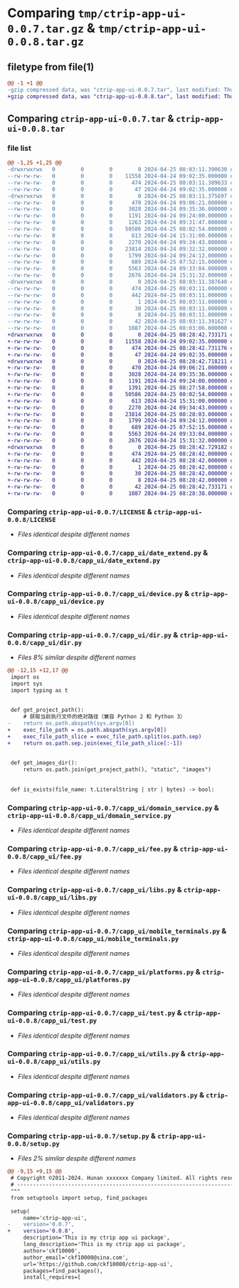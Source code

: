 # Comparing `tmp/ctrip-app-ui-0.0.7.tar.gz` & `tmp/ctrip-app-ui-0.0.8.tar.gz`

## filetype from file(1)

```diff
@@ -1 +1 @@
-gzip compressed data, was "ctrip-app-ui-0.0.7.tar", last modified: Thu Apr 25 08:03:11 2024, max compression
+gzip compressed data, was "ctrip-app-ui-0.0.8.tar", last modified: Thu Apr 25 08:28:42 2024, max compression
```

## Comparing `ctrip-app-ui-0.0.7.tar` & `ctrip-app-ui-0.0.8.tar`

### file list

```diff
@@ -1,25 +1,25 @@
-drwxrwxrwx   0        0        0        0 2024-04-25 08:03:11.390630 ctrip-app-ui-0.0.7/
--rw-rw-rw-   0        0        0    11558 2024-04-24 09:02:35.000000 ctrip-app-ui-0.0.7/LICENSE
--rw-rw-rw-   0        0        0      474 2024-04-25 08:03:11.389633 ctrip-app-ui-0.0.7/PKG-INFO
--rw-rw-rw-   0        0        0       47 2024-04-24 09:02:35.000000 ctrip-app-ui-0.0.7/README.md
-drwxrwxrwx   0        0        0        0 2024-04-25 08:03:11.375697 ctrip-app-ui-0.0.7/capp_ui/
--rw-rw-rw-   0        0        0      470 2024-04-24 09:06:21.000000 ctrip-app-ui-0.0.7/capp_ui/__init__.py
--rw-rw-rw-   0        0        0     3028 2024-04-24 09:35:36.000000 ctrip-app-ui-0.0.7/capp_ui/date_extend.py
--rw-rw-rw-   0        0        0     1191 2024-04-24 09:24:00.000000 ctrip-app-ui-0.0.7/capp_ui/device.py
--rw-rw-rw-   0        0        0     1263 2024-04-24 09:31:47.000000 ctrip-app-ui-0.0.7/capp_ui/dir.py
--rw-rw-rw-   0        0        0    50586 2024-04-25 08:02:54.000000 ctrip-app-ui-0.0.7/capp_ui/domain_service.py
--rw-rw-rw-   0        0        0      613 2024-04-24 15:31:00.000000 ctrip-app-ui-0.0.7/capp_ui/fee.py
--rw-rw-rw-   0        0        0     2270 2024-04-24 09:34:43.000000 ctrip-app-ui-0.0.7/capp_ui/libs.py
--rw-rw-rw-   0        0        0    23814 2024-04-24 09:32:32.000000 ctrip-app-ui-0.0.7/capp_ui/mobile_terminals.py
--rw-rw-rw-   0        0        0     1799 2024-04-24 09:24:12.000000 ctrip-app-ui-0.0.7/capp_ui/platforms.py
--rw-rw-rw-   0        0        0      689 2024-04-25 07:52:15.000000 ctrip-app-ui-0.0.7/capp_ui/test.py
--rw-rw-rw-   0        0        0     5563 2024-04-24 09:33:04.000000 ctrip-app-ui-0.0.7/capp_ui/utils.py
--rw-rw-rw-   0        0        0     2676 2024-04-24 15:31:32.000000 ctrip-app-ui-0.0.7/capp_ui/validators.py
-drwxrwxrwx   0        0        0        0 2024-04-25 08:03:11.387640 ctrip-app-ui-0.0.7/ctrip_app_ui.egg-info/
--rw-rw-rw-   0        0        0      474 2024-04-25 08:03:11.000000 ctrip-app-ui-0.0.7/ctrip_app_ui.egg-info/PKG-INFO
--rw-rw-rw-   0        0        0      442 2024-04-25 08:03:11.000000 ctrip-app-ui-0.0.7/ctrip_app_ui.egg-info/SOURCES.txt
--rw-rw-rw-   0        0        0        1 2024-04-25 08:03:11.000000 ctrip-app-ui-0.0.7/ctrip_app_ui.egg-info/dependency_links.txt
--rw-rw-rw-   0        0        0       30 2024-04-25 08:03:11.000000 ctrip-app-ui-0.0.7/ctrip_app_ui.egg-info/requires.txt
--rw-rw-rw-   0        0        0        8 2024-04-25 08:03:11.000000 ctrip-app-ui-0.0.7/ctrip_app_ui.egg-info/top_level.txt
--rw-rw-rw-   0        0        0       42 2024-04-25 08:03:11.391627 ctrip-app-ui-0.0.7/setup.cfg
--rw-rw-rw-   0        0        0     1087 2024-04-25 08:03:06.000000 ctrip-app-ui-0.0.7/setup.py
+drwxrwxrwx   0        0        0        0 2024-04-25 08:28:42.733171 ctrip-app-ui-0.0.8/
+-rw-rw-rw-   0        0        0    11558 2024-04-24 09:02:35.000000 ctrip-app-ui-0.0.8/LICENSE
+-rw-rw-rw-   0        0        0      474 2024-04-25 08:28:42.731176 ctrip-app-ui-0.0.8/PKG-INFO
+-rw-rw-rw-   0        0        0       47 2024-04-24 09:02:35.000000 ctrip-app-ui-0.0.8/README.md
+drwxrwxrwx   0        0        0        0 2024-04-25 08:28:42.718211 ctrip-app-ui-0.0.8/capp_ui/
+-rw-rw-rw-   0        0        0      470 2024-04-24 09:06:21.000000 ctrip-app-ui-0.0.8/capp_ui/__init__.py
+-rw-rw-rw-   0        0        0     3028 2024-04-24 09:35:36.000000 ctrip-app-ui-0.0.8/capp_ui/date_extend.py
+-rw-rw-rw-   0        0        0     1191 2024-04-24 09:24:00.000000 ctrip-app-ui-0.0.8/capp_ui/device.py
+-rw-rw-rw-   0        0        0     1391 2024-04-25 08:27:58.000000 ctrip-app-ui-0.0.8/capp_ui/dir.py
+-rw-rw-rw-   0        0        0    50586 2024-04-25 08:02:54.000000 ctrip-app-ui-0.0.8/capp_ui/domain_service.py
+-rw-rw-rw-   0        0        0      613 2024-04-24 15:31:00.000000 ctrip-app-ui-0.0.8/capp_ui/fee.py
+-rw-rw-rw-   0        0        0     2270 2024-04-24 09:34:43.000000 ctrip-app-ui-0.0.8/capp_ui/libs.py
+-rw-rw-rw-   0        0        0    23814 2024-04-25 08:28:03.000000 ctrip-app-ui-0.0.8/capp_ui/mobile_terminals.py
+-rw-rw-rw-   0        0        0     1799 2024-04-24 09:24:12.000000 ctrip-app-ui-0.0.8/capp_ui/platforms.py
+-rw-rw-rw-   0        0        0      689 2024-04-25 07:52:15.000000 ctrip-app-ui-0.0.8/capp_ui/test.py
+-rw-rw-rw-   0        0        0     5563 2024-04-24 09:33:04.000000 ctrip-app-ui-0.0.8/capp_ui/utils.py
+-rw-rw-rw-   0        0        0     2676 2024-04-24 15:31:32.000000 ctrip-app-ui-0.0.8/capp_ui/validators.py
+drwxrwxrwx   0        0        0        0 2024-04-25 08:28:42.729182 ctrip-app-ui-0.0.8/ctrip_app_ui.egg-info/
+-rw-rw-rw-   0        0        0      474 2024-04-25 08:28:42.000000 ctrip-app-ui-0.0.8/ctrip_app_ui.egg-info/PKG-INFO
+-rw-rw-rw-   0        0        0      442 2024-04-25 08:28:42.000000 ctrip-app-ui-0.0.8/ctrip_app_ui.egg-info/SOURCES.txt
+-rw-rw-rw-   0        0        0        1 2024-04-25 08:28:42.000000 ctrip-app-ui-0.0.8/ctrip_app_ui.egg-info/dependency_links.txt
+-rw-rw-rw-   0        0        0       30 2024-04-25 08:28:42.000000 ctrip-app-ui-0.0.8/ctrip_app_ui.egg-info/requires.txt
+-rw-rw-rw-   0        0        0        8 2024-04-25 08:28:42.000000 ctrip-app-ui-0.0.8/ctrip_app_ui.egg-info/top_level.txt
+-rw-rw-rw-   0        0        0       42 2024-04-25 08:28:42.733171 ctrip-app-ui-0.0.8/setup.cfg
+-rw-rw-rw-   0        0        0     1087 2024-04-25 08:28:38.000000 ctrip-app-ui-0.0.8/setup.py
```

### Comparing `ctrip-app-ui-0.0.7/LICENSE` & `ctrip-app-ui-0.0.8/LICENSE`

 * *Files identical despite different names*

### Comparing `ctrip-app-ui-0.0.7/capp_ui/date_extend.py` & `ctrip-app-ui-0.0.8/capp_ui/date_extend.py`

 * *Files identical despite different names*

### Comparing `ctrip-app-ui-0.0.7/capp_ui/device.py` & `ctrip-app-ui-0.0.8/capp_ui/device.py`

 * *Files identical despite different names*

### Comparing `ctrip-app-ui-0.0.7/capp_ui/dir.py` & `ctrip-app-ui-0.0.8/capp_ui/dir.py`

 * *Files 8% similar despite different names*

```diff
@@ -12,15 +12,17 @@
 import os
 import sys
 import typing as t
 
 
 def get_project_path():
     # 获取当前执行文件的绝对路径（兼容 Python 2 和 Python 3）
-    return os.path.abspath(sys.argv[0])
+    exec_file_path = os.path.abspath(sys.argv[0])
+    exec_file_path_slice = exec_file_path.split(os.path.sep)
+    return os.path.sep.join(exec_file_path_slice[:-1])
 
 
 def get_images_dir():
     return os.path.join(get_project_path(), "static", "images")
 
 
 def is_exists(file_name: t.LiteralString | str | bytes) -> bool:
```

### Comparing `ctrip-app-ui-0.0.7/capp_ui/domain_service.py` & `ctrip-app-ui-0.0.8/capp_ui/domain_service.py`

 * *Files identical despite different names*

### Comparing `ctrip-app-ui-0.0.7/capp_ui/fee.py` & `ctrip-app-ui-0.0.8/capp_ui/fee.py`

 * *Files identical despite different names*

### Comparing `ctrip-app-ui-0.0.7/capp_ui/libs.py` & `ctrip-app-ui-0.0.8/capp_ui/libs.py`

 * *Files identical despite different names*

### Comparing `ctrip-app-ui-0.0.7/capp_ui/mobile_terminals.py` & `ctrip-app-ui-0.0.8/capp_ui/mobile_terminals.py`

 * *Files identical despite different names*

### Comparing `ctrip-app-ui-0.0.7/capp_ui/platforms.py` & `ctrip-app-ui-0.0.8/capp_ui/platforms.py`

 * *Files identical despite different names*

### Comparing `ctrip-app-ui-0.0.7/capp_ui/test.py` & `ctrip-app-ui-0.0.8/capp_ui/test.py`

 * *Files identical despite different names*

### Comparing `ctrip-app-ui-0.0.7/capp_ui/utils.py` & `ctrip-app-ui-0.0.8/capp_ui/utils.py`

 * *Files identical despite different names*

### Comparing `ctrip-app-ui-0.0.7/capp_ui/validators.py` & `ctrip-app-ui-0.0.8/capp_ui/validators.py`

 * *Files identical despite different names*

### Comparing `ctrip-app-ui-0.0.7/setup.py` & `ctrip-app-ui-0.0.8/setup.py`

 * *Files 2% similar despite different names*

```diff
@@ -9,15 +9,15 @@
 # Copyright ©2011-2024. Hunan xxxxxxx Company limited. All rights reserved.
 # ---------------------------------------------------------------------------------------------------------
 """
 from setuptools import setup, find_packages
 
 setup(
     name='ctrip-app-ui',
-    version='0.0.7',
+    version='0.0.8',
     description='This is my ctrip app ui package',
     long_description='This is my ctrip app ui package',
     author='ckf10000',
     author_email='ckf10000@sina.com',
     url='https://github.com/ckf10000/ctrip-app-ui',
     packages=find_packages(),
     install_requires=[
```

